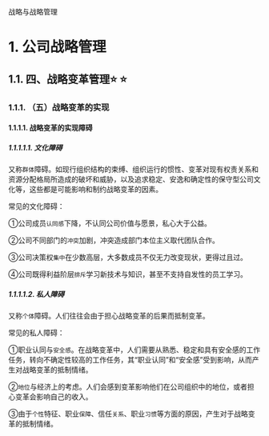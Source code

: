 战略与战略管理

# 1. 公司战略管理

## 1.1. 四、战略变革管理:star: :star: 

### 1.1.1. （五）战略变革的实现

#### 1.1.1.1. 战略变革的实现障碍

##### 1.1.1.1.1. 文化障碍

又称`群体`障碍。如现行组织结构的束缚、组织运行的惯性、变革对现有权责关系和资源分配格局所造成的破坏和威胁，以及追求稳定、安逸和确定性的保守型公司文化等，这些都是可能影响和制约战略变革的因素。

常见的文化障碍：

①公司成员`认同感`下降，不认同公司价值与愿景，私心大于公益。

②公司不同部门的`冲突`加剧，冲突造成部门本位主义取代团队合作。

③公司决策权`集中`在少数高层，大多数成员不仅无力改变现状，更得过且过。

④公司既得利益阶层`排斥`学习新技术与知识，甚至不支持自发性的员工学习。

##### 1.1.1.1.2. 私人障碍

又称`个体`障碍。人们往往会由于担心战略变革的后果而抵制变革。

常见的私人障碍：

①职业认同与`安全感`。在战略变革中，人们需要从熟悉、稳定和具有安全感的工作任务，转向不确定性较高的工作任务，其“职业认同”和“安全感”受到影响，从而产生对战略变革的抵制情绪。

②`地位`与经济上的考虑。人们会感到变革影响他们在公司组织中的地位，或者担心变革会影响自己的收入。

③由于`个性`特征、职业`保障`、信任`关系`、职业`习惯`等方面的原因，产生对于战略变革的抵制情绪。
